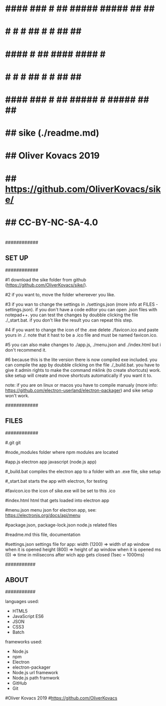 



#          ####   ###  #  ##   #####     #####  ##   ##  ##### 
#        #        #   # ##    #         #       ## ##   #     
#        ####    #   ##      ####      ####      #     ####  
#           #   #   # ##    #         #       ## ##   #     
#      ####   ###  #  ##   #####  #  #####  ##   ##  ##### 




#           #############################################
#          ##  sike (./readme.md)                     ##
#         ##  Oliver Kovacs 2019                     ##
#        ##  https://github.com/OliverKovacs/sike/  ##
#       ##  CC-BY-NC-SA-4.0                        ##
#      #############################################



  ############
 ## SET UP ##
############

#1
download the sike folder from github (https://github.com/OliverKovacs/sike/).

#2
if you want to, move the folder whereever you like.

#3
if you wan to change the settings in ./settings.json (more info at FILES - settings.json). if you don't have a code editor you can open .json files with notepad++. you can test the changes by doubble clicking the file ./_start.bat. if you don't like the result you can repeat this step.

#4
if you want to change the icon of the .exe delete ./favicon.ico and paste yours in ./. note that it hast to be a .ico file and must be named favicon.ico.

#5
you can also make changes to ./app.js, ./menu.json and ./index.html but i don't recommend it.

#6
because this is the lite version there is now compiled exe included. you can compile the app by doubble clicking on the file ./_build.bat. you have to give it admin rights to make the command mklink (to create shortcuts) work. sike setup will create and move shortcuts automatically if you want it to.

note: if you are on linux or macos you have to compile manualy (more info: https://github.com/electron-userland/electron-packager) and sike setup won't work.


  ############
 ## FILES ###
############

#.git
git

#node_modules
folder where npm modules are located

#app.js
electron app javascript (node.js app)

#_build.bat
compiles the electron app to a folder with an .exe file, sike setup

#_start.bat
starts the app with electron, for testing

#favicon.ico
the icon of sike.exe will be set to this .ico

#index.html
html that gets loaded into electron app

#menu.json
menu json for electron app, see: https://electronjs.org/docs/api/menu

#package.json, package-lock.json
node.js related files

#readme.md
this file, documentation

#settings.json
settings file for app:
  width (1200) => width of ap window when it is opened
  height (800) => height of ap window when it is opened
  ms (0)       => time in milisecons after wich app gets closed (1sec = 1000ms)


  ###########
 ## ABOUT ##
###########

languages used:
- HTML5
- JavaScript ES6
- JSON
- CSS3
- Batch

frameworks used:
- Node.js
- npm
- Electron
- electron-packager
- Node.js url framework
- Node.js path framwork
- GitHub
- Git



#Oliver Kovacs 2019
#https://github.com/OliverKovacs